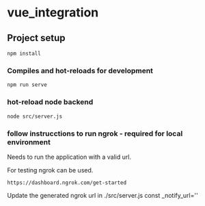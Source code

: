# vue_integration

## Project setup
```
npm install
```

### Compiles and hot-reloads for development
```
npm run serve
```

### hot-reload node backend
```
node src/server.js
```

### follow instrucctions to run ngrok - required for local environment

Needs to run the application with a valid url.

For testing ngrok can be used. 

```
https://dashboard.ngrok.com/get-started
```

Update the generated ngrok url in  ./src/server.js  const _notify_url='<generated-ngrok-url>'
  

<!-- ### Compiles and minifies for production
```
npm run build
```

### Lints and fixes files
```
npm run lint
```

### Customize configuration
See [Configuration Reference](https://cli.vuejs.org/config/). -->
